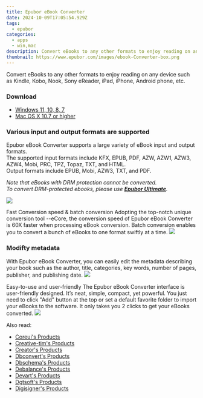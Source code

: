 ```yaml
---
title: Epubor eBook Converter
date: 2024-10-09T17:05:54.929Z
tags: 
  - epubor
categories: 
  - apps
  - win,mac
description: Convert eBooks to any other formats to enjoy reading on any device such as Kindle, Kobo, Nook, Sony eReader, iPad, iPhone, Android phone, etc.
thumbnail: https://www.epubor.com/images/ebook-Converter-box.png
---
```


Convert eBooks to any other formats to enjoy reading on any device such as Kindle, Kobo, Nook, Sony eReader, iPad, iPhone, Android phone, etc.

### Download

- [Windows 11, 10, 8, 7](https://secure.2checkout.com/order/checkout.php?QTY=1&AFFILIATE=108875&CART=1&CARD=2&DESIGN_TYPE=2&CURRENCY=USD&ORDERSTYLE=nLWooJa5iLg=&PAY_TYPE=PAYPAL&PRODS=4727518&OPTIONS4727518=LicenseLife)
- [Mac OS X 10.7 or higher](https://secure.2checkout.com/order/checkout.php?QTY=1&AFFILIATE=108875&CART=1&CARD=2&DESIGN_TYPE=2&CURRENCY=USD&ORDERSTYLE=nLWooJa5iLg=&PAY_TYPE=PAYPAL&PRODS=4727520&OPTIONS4727520=LicenseLife)

### Various input and output formats are supported

Epubor eBook Converter supports a large variety of eBook input and output formats.  
The supported input formats include KFX, EPUB, PDF, AZW, AZW1, AZW3, AZW4, Mobi, PRC, TPZ, Topaz, TXT, and HTML.  
Output formats include EPUB, Mobi, AZW3, TXT, and PDF.

_Note that eBooks with DRM protection cannot be converted.  
To convert DRM-protected ebooks, please use [**Epubor Ultimate**](https://tools.techidaily.com/epubor/ultimate/)._

![](https://www.epubor.com/images/Epubor-ebook-converter.png)

Fast Conversion speed & batch conversion Adopting the top-notch unique conversion tool --eCore, the conversion speed of Epubor eBook Converter is 60X faster when processing eBook conversion. Batch conversion enables you to convert a bunch of eBooks to one format swiftly at a time. ![](https://www.epubor.com/images/batch-conversion1.jpg)

### Modifty metadata

With Epubor eBook Converter, you can easily edit the metadata describing your book such as the author, title, categories, key words, number of pages, publisher, and publishing date. ![](https://www.epubor.com/images/metadata-edit.png)

Easy-to-use and user-friendly The Epubor eBook Converter interface is user-friendly designed. It’s neat, simple, compact, yet powerful. You just need to click "Add" button at the top or set a default favorite folder to import your eBooks to the software. It only takes you 2 clicks to get your eBooks converted. ![](https://www.epubor.com/images/user-friendly.png)

<ins class="adsbygoogle"
      style="display:block"
      data-ad-client="ca-pub-7571918770474297"
      data-ad-slot="8358498916"
      data-ad-format="auto"
      data-full-width-responsive="true"></ins>

<span class="atpl-alsoreadstyle">Also read:</span>
<div><ul>
<li><a href="https://tools.techidaily.com/coreui/products/"><u>Coreui's Products</u></a></li>
<li><a href="https://tools.techidaily.com/creative-tim/products/"><u>Creative-tim's Products</u></a></li>
<li><a href="https://tools.techidaily.com/creator/products/"><u>Creator's Products</u></a></li>
<li><a href="https://tools.techidaily.com/dbconvert/products/"><u>Dbconvert's Products</u></a></li>
<li><a href="https://tools.techidaily.com/dbschema/products/"><u>Dbschema's Products</u></a></li>
<li><a href="https://tools.techidaily.com/debalance/products/"><u>Debalance's Products</u></a></li>
<li><a href="https://tools.techidaily.com/devart/products/"><u>Devart's Products</u></a></li>
<li><a href="https://tools.techidaily.com/dgtsoft/products/"><u>Dgtsoft's Products</u></a></li>
<li><a href="https://tools.techidaily.com/digisigner/products/"><u>Digisigner's Products</u></a></li>
</ul></div>

